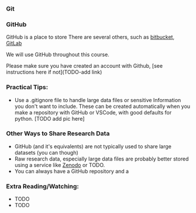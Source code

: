 ### Git 









### GitHub

GitHub is a place to store 
There are several others, such as [bitbucket](https://bitbucket.org/product/), [GitLab](https://about.gitlab.com/)

We will use GitHub throughout this course. 

Please make sure you have created an account with Github, [see instructions here if not](TODO-add link)





### Practical Tips: 

- Use a .gitignore file to handle large data files or sensitive Information you don't want to include.
    These can be created automatically when you make a repository with GitHub or VSCode, with good defaults for python. 
[TODO add pic here]



### Other Ways to Share Research Data
- GitHub (and it's equivalents) are not typically used to share large datasets (you can though) 
- Raw research data, especially large data files are probably better stored using a service like [Zenodo]() or TODO. 
- You can always have a GitHub repository and a 


### Extra Reading/Watching:
- TODO
- TODO

